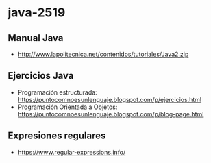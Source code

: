 # java-2519

## Manual Java

* http://www.lapolitecnica.net/contenidos/tutoriales/Java2.zip

## Ejercicios Java

* Programación estructurada: https://puntocomnoesunlenguaje.blogspot.com/p/ejercicios.html
* Programación Orientada a Objetos: https://puntocomnoesunlenguaje.blogspot.com/p/blog-page.html

## Expresiones regulares

* https://www.regular-expressions.info/
